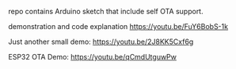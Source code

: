 repo contains Arduino sketch that include self OTA support.

demonstration and code explanation https://youtu.be/FuY6BobS-1k

Just another small demo:  https://youtu.be/2J8KK5Cxf6g

ESP32 OTA Demo: https://youtu.be/qCmdUtguwPw
